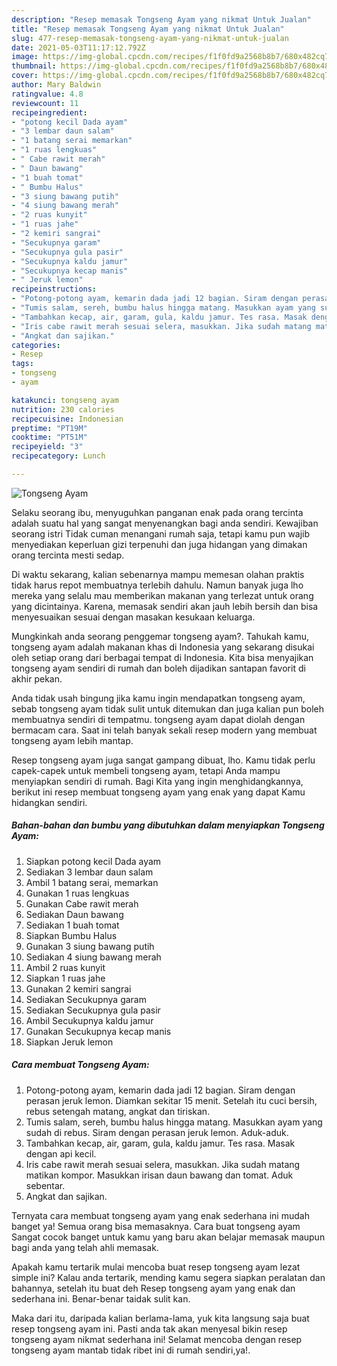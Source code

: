 ```yaml
---
description: "Resep memasak Tongseng Ayam yang nikmat Untuk Jualan"
title: "Resep memasak Tongseng Ayam yang nikmat Untuk Jualan"
slug: 477-resep-memasak-tongseng-ayam-yang-nikmat-untuk-jualan
date: 2021-05-03T11:17:12.792Z
image: https://img-global.cpcdn.com/recipes/f1f0fd9a2568b8b7/680x482cq70/tongseng-ayam-foto-resep-utama.jpg
thumbnail: https://img-global.cpcdn.com/recipes/f1f0fd9a2568b8b7/680x482cq70/tongseng-ayam-foto-resep-utama.jpg
cover: https://img-global.cpcdn.com/recipes/f1f0fd9a2568b8b7/680x482cq70/tongseng-ayam-foto-resep-utama.jpg
author: Mary Baldwin
ratingvalue: 4.8
reviewcount: 11
recipeingredient:
- "potong kecil Dada ayam"
- "3 lembar daun salam"
- "1 batang serai memarkan"
- "1 ruas lengkuas"
- " Cabe rawit merah"
- " Daun bawang"
- "1 buah tomat"
- " Bumbu Halus"
- "3 siung bawang putih"
- "4 siung bawang merah"
- "2 ruas kunyit"
- "1 ruas jahe"
- "2 kemiri sangrai"
- "Secukupnya garam"
- "Secukupnya gula pasir"
- "Secukupnya kaldu jamur"
- "Secukupnya kecap manis"
- " Jeruk lemon"
recipeinstructions:
- "Potong-potong ayam, kemarin dada jadi 12 bagian. Siram dengan perasan jeruk lemon. Diamkan sekitar 15 menit. Setelah itu cuci bersih, rebus setengah matang, angkat dan tiriskan."
- "Tumis salam, sereh, bumbu halus hingga matang. Masukkan ayam yang sudah di rebus. Siram dengan perasan jeruk lemon. Aduk-aduk."
- "Tambahkan kecap, air, garam, gula, kaldu jamur. Tes rasa. Masak dengan api kecil."
- "Iris cabe rawit merah sesuai selera, masukkan. Jika sudah matang matikan kompor. Masukkan irisan daun bawang dan tomat. Aduk sebentar."
- "Angkat dan sajikan."
categories:
- Resep
tags:
- tongseng
- ayam

katakunci: tongseng ayam 
nutrition: 230 calories
recipecuisine: Indonesian
preptime: "PT19M"
cooktime: "PT51M"
recipeyield: "3"
recipecategory: Lunch

---
```



![Tongseng Ayam](https://img-global.cpcdn.com/recipes/f1f0fd9a2568b8b7/680x482cq70/tongseng-ayam-foto-resep-utama.jpg)

Selaku seorang ibu, menyuguhkan panganan enak pada orang tercinta adalah suatu hal yang sangat menyenangkan bagi anda sendiri. Kewajiban seorang istri Tidak cuman menangani rumah saja, tetapi kamu pun wajib menyediakan keperluan gizi terpenuhi dan juga hidangan yang dimakan orang tercinta mesti sedap.

Di waktu  sekarang, kalian sebenarnya mampu memesan olahan praktis tidak harus repot membuatnya terlebih dahulu. Namun banyak juga lho mereka yang selalu mau memberikan makanan yang terlezat untuk orang yang dicintainya. Karena, memasak sendiri akan jauh lebih bersih dan bisa menyesuaikan sesuai dengan masakan kesukaan keluarga. 



Mungkinkah anda seorang penggemar tongseng ayam?. Tahukah kamu, tongseng ayam adalah makanan khas di Indonesia yang sekarang disukai oleh setiap orang dari berbagai tempat di Indonesia. Kita bisa menyajikan tongseng ayam sendiri di rumah dan boleh dijadikan santapan favorit di akhir pekan.

Anda tidak usah bingung jika kamu ingin mendapatkan tongseng ayam, sebab tongseng ayam tidak sulit untuk ditemukan dan juga kalian pun boleh membuatnya sendiri di tempatmu. tongseng ayam dapat diolah dengan bermacam cara. Saat ini telah banyak sekali resep modern yang membuat tongseng ayam lebih mantap.

Resep tongseng ayam juga sangat gampang dibuat, lho. Kamu tidak perlu capek-capek untuk membeli tongseng ayam, tetapi Anda mampu menyiapkan sendiri di rumah. Bagi Kita yang ingin menghidangkannya, berikut ini resep membuat tongseng ayam yang enak yang dapat Kamu hidangkan sendiri.

<!--inarticleads1-->

##### Bahan-bahan dan bumbu yang dibutuhkan dalam menyiapkan Tongseng Ayam:

1. Siapkan potong kecil Dada ayam
1. Sediakan 3 lembar daun salam
1. Ambil 1 batang serai, memarkan
1. Gunakan 1 ruas lengkuas
1. Gunakan  Cabe rawit merah
1. Sediakan  Daun bawang
1. Sediakan 1 buah tomat
1. Siapkan  Bumbu Halus
1. Gunakan 3 siung bawang putih
1. Sediakan 4 siung bawang merah
1. Ambil 2 ruas kunyit
1. Siapkan 1 ruas jahe
1. Gunakan 2 kemiri sangrai
1. Sediakan Secukupnya garam
1. Sediakan Secukupnya gula pasir
1. Ambil Secukupnya kaldu jamur
1. Gunakan Secukupnya kecap manis
1. Siapkan  Jeruk lemon




<!--inarticleads2-->

##### Cara membuat Tongseng Ayam:

1. Potong-potong ayam, kemarin dada jadi 12 bagian. Siram dengan perasan jeruk lemon. Diamkan sekitar 15 menit. Setelah itu cuci bersih, rebus setengah matang, angkat dan tiriskan.
1. Tumis salam, sereh, bumbu halus hingga matang. Masukkan ayam yang sudah di rebus. Siram dengan perasan jeruk lemon. Aduk-aduk.
1. Tambahkan kecap, air, garam, gula, kaldu jamur. Tes rasa. Masak dengan api kecil.
1. Iris cabe rawit merah sesuai selera, masukkan. Jika sudah matang matikan kompor. Masukkan irisan daun bawang dan tomat. Aduk sebentar.
1. Angkat dan sajikan.




Ternyata cara membuat tongseng ayam yang enak sederhana ini mudah banget ya! Semua orang bisa memasaknya. Cara buat tongseng ayam Sangat cocok banget untuk kamu yang baru akan belajar memasak maupun bagi anda yang telah ahli memasak.

Apakah kamu tertarik mulai mencoba buat resep tongseng ayam lezat simple ini? Kalau anda tertarik, mending kamu segera siapkan peralatan dan bahannya, setelah itu buat deh Resep tongseng ayam yang enak dan sederhana ini. Benar-benar taidak sulit kan. 

Maka dari itu, daripada kalian berlama-lama, yuk kita langsung saja buat resep tongseng ayam ini. Pasti anda tak akan menyesal bikin resep tongseng ayam nikmat sederhana ini! Selamat mencoba dengan resep tongseng ayam mantab tidak ribet ini di rumah sendiri,ya!.

